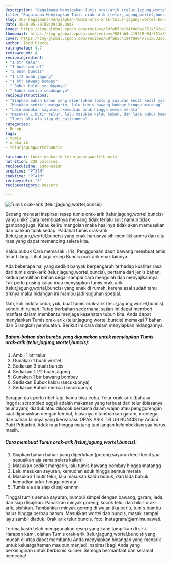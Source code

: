 ```yaml
---
description: "Bagaimana Menyiapkan Tumis orak-arik (telur,jagung,wortel,buncis), Bisa Manjain Lidah"
title: "Bagaimana Menyiapkan Tumis orak-arik (telur,jagung,wortel,buncis), Bisa Manjain Lidah"
slug: 367-bagaimana-menyiapkan-tumis-orak-arik-telur-jagung-wortel-buncis-bisa-manjain-lidah
date: 2020-05-26T00:39:36.384Z
image: https://img-global.cpcdn.com/recipes/68fab5c4194f8e94/751x532cq70/tumis-orak-arik-telurjagungwortelbuncis-foto-resep-utama.jpg
thumbnail: https://img-global.cpcdn.com/recipes/68fab5c4194f8e94/751x532cq70/tumis-orak-arik-telurjagungwortelbuncis-foto-resep-utama.jpg
cover: https://img-global.cpcdn.com/recipes/68fab5c4194f8e94/751x532cq70/tumis-orak-arik-telurjagungwortelbuncis-foto-resep-utama.jpg
author: Todd Pierce
ratingvalue: 4.7
reviewcount: 4
recipeingredient:
- "1 btr telur"
- "1 buah wortel"
- "3 buah buncis"
- "1 1/2 buah jagung"
- "1 btr bawang bombay"
- " Bubuk kaldu secukupnya"
- " Bubuk merica secukupnya"
recipeinstructions:
- "Siapkan bahan bahan yang diperlukan (potong sayuran kecil kecil yaa sesuaikan aja sama selera kalian)"
- "Masukan sedikit margarin, lalu tumis bawang bombay hingga matangg"
- "Lalu masukan sayuran, kemudian aduk hingga semua merata"
- "Masukan 1 butir telur, lalu masukan kaldu bubuk, dan lada bubuk kemudian aduk hingga merata"
- "Tumis ala ala siap di sajikannnn"
categories:
- Resep
tags:
- tumis
- orakarik
- telurjagungwortelbuncis

katakunci: tumis orakarik telurjagungwortelbuncis 
nutrition: 228 calories
recipecuisine: Indonesian
preptime: "PT37M"
cooktime: "PT41M"
recipeyield: "3"
recipecategory: Dessert

---
```



![Tumis orak-arik (telur,jagung,wortel,buncis)](https://img-global.cpcdn.com/recipes/68fab5c4194f8e94/751x532cq70/tumis-orak-arik-telurjagungwortelbuncis-foto-resep-utama.jpg)

Sedang mencari inspirasi resep tumis orak-arik (telur,jagung,wortel,buncis) yang unik? Cara membuatnya memang tidak terlalu sulit namun tidak gampang juga. Kalau keliru mengolah maka hasilnya tidak akan memuaskan dan bahkan tidak sedap. Padahal tumis orak-arik (telur,jagung,wortel,buncis) yang enak harusnya sih memiliki aroma dan cita rasa yang dapat memancing selera kita.

Kaldu bubuk Cara memasak ; Iris. Penggunaan daun bawang membuat amis telur hilang. Lihat juga resep Buncis orak arik enak lainnya.

Ada beberapa hal yang sedikit banyak berpengaruh terhadap kualitas rasa dari tumis orak-arik (telur,jagung,wortel,buncis), pertama dari jenis bahan, kedua pemilihan bahan segar sampai cara mengolah dan menyajikannya. Tak perlu pusing kalau mau menyiapkan tumis orak-arik (telur,jagung,wortel,buncis) yang enak di rumah, karena asal sudah tahu triknya maka hidangan ini mampu jadi suguhan spesial.


Nah, kali ini kita coba, yuk, buat tumis orak-arik (telur,jagung,wortel,buncis) sendiri di rumah. Tetap berbahan sederhana, sajian ini dapat memberi manfaat dalam membantu menjaga kesehatan tubuh kita. Anda dapat menyiapkan Tumis orak-arik (telur,jagung,wortel,buncis) memakai 7 bahan dan 5 langkah pembuatan. Berikut ini cara dalam menyiapkan hidangannya.

<!--inarticleads1-->

##### Bahan-bahan dan bumbu yang digunakan untuk menyiapkan Tumis orak-arik (telur,jagung,wortel,buncis):

1. Ambil 1 btr telur
1. Gunakan 1 buah wortel
1. Sediakan 3 buah buncis
1. Sediakan 1 1/2 buah jagung
1. Gunakan 1 btr bawang bombay
1. Sediakan  Bubuk kaldu (secukupnya)
1. Sediakan  Bubuk merica (secukupnya)


Sarapan gak perlu ribet lagi, kamu bisa coba. Telur orak-arik (bahasa Inggris: scrambled eggs) adalah makanan yang terbuat dari telur (biasanya telur ayam) diaduk atau dikocok bersama dalam wajan atau penggorengan saat dipanaskan dengan lembut, biasanya ditambahkan garam, mentega, dan bahan lainnya yang bervariasi. ORAK ARIK TELUR BUNCIS by Andini Putri Pribadini. Aduk rata hingga matang tapi jangan kelembekkan yaa harus masih. 

<!--inarticleads2-->

##### Cara membuat Tumis orak-arik (telur,jagung,wortel,buncis):

1. Siapkan bahan bahan yang diperlukan (potong sayuran kecil kecil yaa sesuaikan aja sama selera kalian)
1. Masukan sedikit margarin, lalu tumis bawang bombay hingga matangg
1. Lalu masukan sayuran, kemudian aduk hingga semua merata
1. Masukan 1 butir telur, lalu masukan kaldu bubuk, dan lada bubuk kemudian aduk hingga merata
1. Tumis ala ala siap di sajikannnn


Tinggal tumis semua sayuran, bumbui simpel dengan bawang, garam, lada, dan siap disajikan. Panaskan minyak goreng, kocok telur dan bikin orak-arik, sisihkan. Tambahkan minyak goreng di wajan jika perlu, tumis bumbu halus hingga berbau harum. Masukkan wortel dan buncis, masak sampai layu sambil diaduk. Orak arik telur buncis. foto: Instagram/@arnimunawati. 

Terima kasih telah menggunakan resep yang kami tampilkan di sini. Harapan kami, olahan Tumis orak-arik (telur,jagung,wortel,buncis) yang mudah di atas dapat membantu Anda menyiapkan hidangan yang menarik untuk keluarga/teman maupun menjadi inspirasi bagi Anda yang berkeinginan untuk berbisnis kuliner. Semoga bermanfaat dan selamat mencoba!
